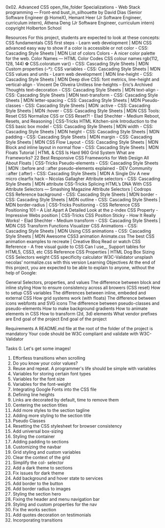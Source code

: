 0x02. Advanced CSS
open_file_folder Specializations - Web Stack programming ― Front-end
bust_in_silhouette by David Dias (Senior Software Engineer @ HomeX), Hemant Heer (Jr Software Engineer, curriculum intern), Athena Deng (Jr Software Engineer, curriculum intern)
copyright Holberton School

Resources
For this project, students are expected to look at these concepts:
CSS fundamentals
CSS first steps - Learn web development | MDN
CSS advanced
easy way to show if a color is accessible or not
color - CSS: Cascading Style Sheets | MDN
List of colors
Colors - A nicer color palette for the web.
Color Names — HTML Color Codes
CSS colour names
rgb(112, 128, 144) ✿ CSS.coloratum
var() - CSS: Cascading Style Sheets | MDN
Custom properties (–*): CSS variables - CSS: Cascading Style Sheets | MDN
CSS values and units - Learn web development | MDN
line-height - CSS: Cascading Style Sheets | MDN
Deep dive CSS: font metrics, line-height and vertical-align - Vincent De Oliveira
Unitless line-heights – Eric’s Archived Thoughts
text-decoration - CSS: Cascading Style Sheets | MDN
text-align - CSS: Cascading Style Sheets | MDN
text-transform - CSS: Cascading Style Sheets | MDN
letter-spacing - CSS: Cascading Style Sheets | MDN
Pseudo-classes - CSS: Cascading Style Sheets | MDN
:active - CSS: Cascading Style Sheets | MDN
:hover - CSS: Cascading Style Sheets | MDN
CSS Tools: Reset CSS
Normalize CSS or CSS Reset?! - Elad Shechter - Medium
Reboot, Resets, and Reasoning | CSS-Tricks
HTML Kitchen-sink
Introduction to the CSS basic box model - CSS: Cascading Style Sheets | MDN
width - CSS: Cascading Style Sheets | MDN
height - CSS: Cascading Style Sheets | MDN
padding - CSS: Cascading Style Sheets | MDN
margin - CSS: Cascading Style Sheets | MDN
CSS Flow Layout - CSS: Cascading Style Sheets | MDN
Block and inline layout in normal flow - CSS: Cascading Style Sheets | MDN
Floats Tutorial | HTML & CSS Is Hard
960 Grid System
What are Frameworks? 22 Best Responsive CSS Frameworks for Web Design
All About Floats | CSS-Tricks
Pseudo-elements - CSS: Cascading Style Sheets | MDN
::before and ::after pseudo-elements explained - DEV Community
::after (:after) - CSS: Cascading Style Sheets | MDN
A Single Div
A new micro clearfix hack – Nicolas Gallagher
Attribute selectors - CSS: Cascading Style Sheets | MDN
attribute CSS-Tricks
Splicing HTML’s DNA With CSS Attribute Selectors — Smashing Magazine
Attribute Selectors | Codrops CSS Reference
background - CSS: Cascading Style Sheets | MDN
border - CSS: Cascading Style Sheets | MDN
outline - CSS: Cascading Style Sheets | MDN
border-radius | CSS-Tricks
Positioning - CSS Reference
CSS Positioning 101 – A List Apart
A Detailed Look at the z-index CSS Property - Impressive Webs
position | CSS-Tricks
CSS Position Sticky - How It Really Works! - Elad Shechter - Medium
transform - CSS: Cascading Style Sheets | MDN
CSS Transform Functions Visualizer
CSS Animations - CSS: Cascading Style Sheets | MDN
Using CSS animations - CSS: Cascading Style Sheets | MDN
Awesome CSS3 animation
Animate.css
The best CSS animation examples to recreate | Creative Bloq
Read or watch
CSS Reference - A free visual guide to CSS
Can I use,,, Support tables for HTML5, CSS3, etc
CSS Reference
CSS Properties | HTML Dog
Box Sizing
CSS Selectors weight
CSS specificity calculator
W3C-Validator
unsplash
necolas’ normalize.css with this version
Learning Objectives
At the end of this project, you are expected to be able to explain to anyone, without the help of Google:

General
Selectors, properties, and values
The difference between block and inline styling
How to ensure consistency across all browers (CSS reset)
How to setup CSS variables
The differences between inline, embeded and external CSS
How grid systems work (with floats)
The difference between icons webfonts and SVG icons
The difference between pseudo-classes and pseudo-elements
How to make background gradients
How to animate elements in CSS
How to transform (2d, 3d) elements
What vendor prefixes are
End goal of the project
End goal of the project

Requirements
A README.md file at the root of the folder of the project is mandatory
Your code should be W3C compliant and validate with W3C-Validator

Tasks
 0. Let's get some images!
 1. Effortless transitions when scrolling
 2. Do you know your color values?
 3. Reuse and repeat. A programmer's life should be simple with variables
 4. Variables for storing certain font types
 5. Variables for the font size
 6. Variables for the font-weight
 7. Integrating Google Fonts into the CSS file
 8. Defining line heights
 9. Links are decorated by default, time to remove them
 10. Centering the section titles
 11. Add more styles to the section tagline
 12. Adding more styling to the section title
 13. Pseudo Classes
 14. Resetting the CSS stylesheet for browser consistency
 15. Add universal box-sizing
 16. Styling the container
 17. Adding padding to sections
 18. Customizing the navbar
 19. Grid styling and custom variables
 20. Clear the context of the grid
 21. Simplify the col- selector
 22. Add a dark theme to sections
 23. Fix issues for dark theme
 24. Add background and hover state to services
 25. Add border to the button
 26. Add border radius to images
 27. Styling the section hero
 28. Fixing the header and menu navigation bar
 29. Styling and custom properties for the nav
 30. Fix the works section
 31. Add quotes decoration on testimonials
 32. Incorporating transitions